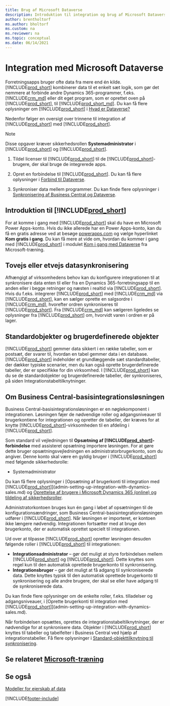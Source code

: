 ```yaml
---
title: Brug af Microsoft Dataverse
description: Introduktion til integration og brug af Microsoft Dataverse og komponenter til at oprette forbindelse til andre Dynamics 365-programmer.
author: brentholtorf
ms.author: bholtorf
ms.custom: na
ms.reviewer: na
ms.topic: conceptual
ms.date: 06/14/2021
---
```


# <a name="integrating-with-microsoft-dataverse" />Integration med Microsoft Dataverse

Forretningsapps bruger ofte data fra mere end én kilde. [!INCLUDE[prod_short](includes/cds_long_md.md)] kombinerer data til et enkelt sæt logik, som gør det nemmere at forbinde andre Dynamics 365-programmer, f.eks. [!INCLUDE[crm_md](includes/crm_md.md)] eller dit eget program, som er oprettet oven på [!INCLUDE[prod_short](includes/cds_long_md.md)], til [!INCLUDE[prod_short_md](includes/prod_short.md)]. Du kan få flere oplysninger om [!INCLUDE[prod_short](includes/cds_long_md.md)] i [Hvad er Dataverse?](/powerapps/maker/common-data-service/data-platform-intro)

Nedenfor følger en oversigt over trinnene til integration af [!INCLUDE[prod_short](includes/cds_long_md.md)] med [!INCLUDE[prod_short](includes/prod_short.md)].

> [!Note]  
> Disse opgaver kræver sikkerhedsrollen **Systemadministrator** i [!INCLUDE[prod_short](includes/cds_long_md.md)] og [!INCLUDE[prod_short](includes/prod_short.md)].  

1. Tildel licenser til [!INCLUDE[prod_short](includes/cds_long_md.md)] til de [!INCLUDE[prod_short](includes/prod_short.md)]-brugere, der skal bruge de integrerede apps.

2. Opret en forbindelse til [!INCLUDE[prod_short](includes/cds_long_md.md)]. Du kan få flere oplysninger i [Forbind til Dataverse](admin-how-to-set-up-a-dynamics-crm-connection.md).  

3. Synkroniser data mellem programmer. Du kan finde flere oplysninger i [Synkronisering af Business Central og Dataverse](admin-synchronizing-business-central-and-sales.md). 

## <a name="getting-started-with-" />Introduktion til [!INCLUDE[prod_short](includes/cds_long_md.md)]

For at komme i gang med [!INCLUDE[prod_short](includes/cds_long_md.md)] skal du have en Microsoft Power Apps-konto. Hvis du ikke allerede har en Power Apps-konto, kan du få en gratis adresse ved at besøge [powerapps.com](https://make.powerapps.com/?utm_source=padocs&utm_medium=linkinadoc&utm_campaign=referralsfromdoc) og vælge hyperlinket **Kom gratis i gang**. Du kan få mere at vide om, hvordan du kommer i gang med [!INCLUDE[prod_short](includes/cds_long_md.md)] i modulet [Kom i gang med Dataverse](/training/modules/get-started-with-powerapps-common-data-service/) fra Microsoft-træning.

## <a name="bi-directional-or-uni-directional-data-synchronization" />Tovejs eller etvejs datasynkronisering

Afhængigt af virksomhedens behov kan du konfigurere integrationen til at synkronisere data enten til eller fra en Dynamics 365-forretningsapp til en anden eller i begge retninger og næsten i realtid via [!INCLUDE[prod_short](includes/cds_long_md.md)]. Hvis du f.eks. integrerer [!INCLUDE[prod_short](includes/prod_short.md)] med [!INCLUDE[crm_md](includes/crm_md.md)] via [!INCLUDE[prod_short](includes/cds_long_md.md)], kan en sælger oprette en salgsordre i [!INCLUDE[crm_md](includes/crm_md.md)], hvorefter ordren synkroniseres til [!INCLUDE[prod_short](includes/prod_short.md)]. Fra [!INCLUDE[crm_md](includes/crm_md.md)] kan sælgeren ligeledes se oplysninger fra [!INCLUDE[prod_short](includes/prod_short.md)] om, hvorvidt varen i ordren er på lager. 

## <a name="standard-and-custom-entities" />Standardobjekter og brugerdefinerede objekter

[!INCLUDE[prod_short](includes/cds_long_md.md)] gemmer data sikkert i en række tabeller, som er postsæt, der svarer til, hvordan en tabel gemmer data i en database. [!INCLUDE[prod_short](includes/cds_long_md.md)] indeholder et grundlæggende sæt standardtabeller, der dækker typiske scenarier, men du kan også oprette brugerdefinerede tabeller, der er specifikke for din virksomhed. I [!INCLUDE[prod_short](includes/prod_short.md)] kan du se de standardobjekter og brugerdefinerede tabeller, der synkroniseres, på siden Integrationstabeltilknytninger.

## <a name="about-the-business-central-base-integration-solution" />Om Business Central-basisintegrationsløsningen

Business Central-basisintegrationsløsningen er en nøglekomponent i integrationen. Løsningen føjer de nødvendige roller og adgangsniveauer til brugerkontiene for integrationen og opretter de tabeller, der kræves for at knytte [!INCLUDE[prod_short](includes/prod_short.md)]-virksomheden til en afdeling i [!INCLUDE[prod_short](includes/cds_long_md.md)]. 

Som standard vil vejledningen til **Opsætning af [!INCLUDE[prod_short](includes/cds_long_md.md)]-forbindelse** med assisteret opsætning importere løsningen. For at gøre dette bruger opsætningsvejledningen en administratorbrugerkonto, som du angiver. Denne konto skal være en gyldig bruger i [!INCLUDE[prod_short](includes/cds_long_md.md)] med følgende sikkerhedsrolle:

* Systemadministrator  

Du kan få flere oplysninger i [Opsætning af brugerkonti til integration med [!INCLUDE[prod_short](includes/cds_long_md.md)]](admin-setting-up-integration-with-dynamics-sales.md) og [Oprettelse af brugere i Microsoft Dynamics 365 (online) og tildeling af sikkerhedsroller](/dynamics365/customer-engagement/admin/create-users-assign-online-security-roles). 

Administratorkontoen bruges kun én gang i løbet af opsætningen til de konfigurationsændringer, som Business Central-basisintegrationsløsningen udfører i [!INCLUDE[prod_short](includes/cds_long_md.md)]. Når løsningen er importeret, er kontoen ikke længere nødvendig. Integrationen fortsætter med at bruge den brugerkonto, der er automatisk oprettet specielt til integrationen.

Ud over at tilpasse [!INCLUDE[prod_short](includes/cds_long_md.md)] opretter løsningen desuden følgende roller i [!INCLUDE[prod_short](includes/cds_long_md.md)] til integrationen:

* **Integrationsadministrator** – gør det muligt at styre forbindelsen mellem [!INCLUDE[prod_short](includes/prod_short.md)] og [!INCLUDE[prod_short](includes/cds_long_md.md)]. Dette knyttes som regel kun til den automatisk oprettede brugerkonto til synkronisering.  
* **Integrationsbruger** – gør det muligt at få adgang til synkroniserede data. Dette knyttes typisk til den automatisk oprettede brugerkonto til synkronisering og alle andre brugere, der skal se eller have adgang til de synkroniserede data.

Du kan finde flere oplysninger om de enkelte roller, f.eks. tilladelser og adgangsniveauer, i [Oprette brugerkonti til integration med [!INCLUDE[prod_short](includes/cds_long_md.md)]](admin-setting-up-integration-with-dynamics-sales.md).

Når forbindelsen opsættes, oprettes de integrationstabeltilknytninger, der er nødvendige for at synkronisere data. Objekter i [!INCLUDE[prod_short](includes/cds_long_md.md)] knyttes til tabeller og tabelfelter i Business Central ved hjælp af integrationstabeller. Få flere oplysninger i [Standard-objekttilknytning til synkronisering](admin-synchronizing-business-central-and-sales.md#standard-table-mapping-for-synchronization).

## <a name="see-related-microsoft-training" />Se relateret [Microsoft-træning](/training/modules/use-model-driven-apps-common-data-service/)

## <a name="see-also" />Se også

[Modeller for ejerskab af data](admin-cds-company-concept.md)  
<!--needs to be removed as this is moved to dev-itpro docs[Walkthrough: Customizing an Integration with Dataverse](\dynamics365\business-central\dev-itpro\administration\administration-custom-cds-integration) -->


[!INCLUDE[footer-include](includes/footer-banner.md)]
